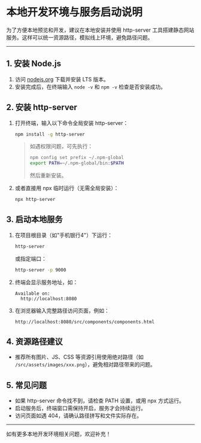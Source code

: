 # 本地开发环境与服务启动说明

为了方便本地预览和开发，建议在本地安装并使用 http-server 工具搭建静态网站服务。这样可以统一资源路径，模拟线上环境，避免路径问题。

---

## 1. 安装 Node.js

1. 访问 [nodejs.org](https://nodejs.org/) 下载并安装 LTS 版本。
2. 安装完成后，在终端输入 `node -v` 和 `npm -v` 检查是否安装成功。

## 2. 安装 http-server

1. 打开终端，输入以下命令全局安装 http-server：
   ```bash
   npm install -g http-server
   ```
   > 如遇权限问题，可先执行：
   > ```bash
   > npm config set prefix ~/.npm-global
   > export PATH=~/.npm-global/bin:$PATH
   > ```
   > 然后重新安装。

2. 或者直接用 npx 临时运行（无需全局安装）：
   ```bash
   npx http-server
   ```

## 3. 启动本地服务

1. 在项目根目录（如"手机银行4"）下运行：
   ```bash
   http-server
   ```
   或指定端口：
   ```bash
   http-server -p 9000
   ```

2. 终端会显示服务地址，如：
   ```
   Available on:
     http://localhost:8080
   ```

3. 在浏览器输入完整路径访问页面，例如：
   ```
   http://localhost:8080/src/components/components.html
   ```

## 4. 资源路径建议

- 推荐所有图片、JS、CSS 等资源引用使用绝对路径（如 `/src/assets/images/xxx.png`），避免相对路径带来的问题。

## 5. 常见问题

- 如果 http-server 命令找不到，请检查 PATH 设置，或用 npx 方式运行。
- 启动服务后，终端窗口需保持开启，服务才会持续运行。
- 访问页面如遇 404，请确认路径拼写和文件实际存在。

---

如有更多本地开发环境相关问题，欢迎补充！ 